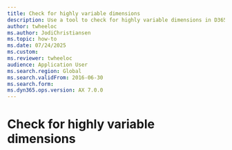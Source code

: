 ```yaml
---
title: Check for highly variable dimensions 
description: Use a tool to check for highly variable dimensions in D365 Finance. These financial dimensions are characterized by values that aren't reused, either individually or in combination with other values.
author: twheeloc
ms.author: JodiChristiansen
ms.topic: how-to
ms.date: 07/24/2025
ms.custom:
ms.reviewer: twheeloc
audience: Application User
ms.search.region: Global
ms.search.validFrom: 2016-06-30
ms.search.form:
ms.dyn365.ops.version: AX 7.0.0
---
```


# Check for highly variable dimensions
